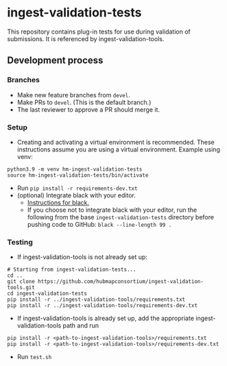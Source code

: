 # ingest-validation-tests

This repository contains plug-in tests for use during validation of submissions. It is referenced by ingest-validation-tools.

## Development process

### Branches

- Make new feature branches from `devel`.
- Make PRs to `devel`. (This is the default branch.)
- The last reviewer to approve a PR should merge it.

### Setup

- Creating and activating a virtual environment is recommended. These instructions assume you are using a virtual environment. Example using venv:

```
python3.9 -m venv hm-ingest-validation-tests
source hm-ingest-validation-tests/bin/activate
```

- Run `pip install -r requirements-dev.txt`
- (optional) Integrate black with your editor.
  - [Instructions for black.](https://black.readthedocs.io/en/stable/integrations/editors.html)
  - If you choose not to integrate black with your editor, run the following from the base `ingest-validation-tests` directory before pushing code to GitHub: `black --line-length 99 .`

### Testing

- If ingest-validation-tools is not already set up:

```
# Starting from ingest-validation-tests...
cd ..
git clone https://github.com/hubmapconsortium/ingest-validation-tools.git
cd ingest-validation-tests
pip install -r ../ingest-validation-tools/requirements.txt
pip install -r ../ingest-validation-tools/requirements-dev.txt
```

- If ingest-validation-tools is already set up, add the appropriate ingest-validation-tools path and run

```
pip install -r <path-to-ingest-validation-tools>/requirements.txt
pip install -r <path-to-ingest-validation-tools>/requirements-dev.txt
```

- Run `test.sh`
